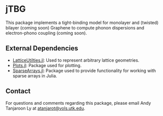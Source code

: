 # jTBG

This package implements a tight-binding model for monolayer and (twisted) bilayer (coming soon) Graphene to compute phonon dispersions and electron-phono coupling (coming soon). 

## External Dependencies

- [LatticeUtilties.jl](https://github.com/SmoQySuite/LatticeUtilities.jl.git): Used to represent arbitrary lattice geometries.
- [Plots.jl](https://github.com/JuliaPlots/Plots.jl): Package used for plotting.
- [SparseArrays.jl](https://github.com/JuliaSparse/SparseArrays.jl): Package used to provide functionality for working with sparse arrays in Julia.


## Contact

For questions and comments regarding this package, please email Andy Tanjaroon Ly at [atanjarot@vols.utk.edu](mailto:atanjaro@vols.utk.edu).
